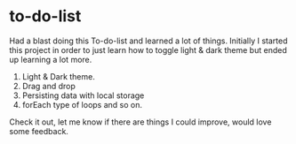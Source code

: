 # to-do-list
Had a blast doing this To-do-list and learned a lot of things.
Initially I started this project in order to just learn how to toggle light & dark theme but ended up learning a lot more.
1. Light & Dark theme.
2. Drag and drop
3. Persisting data with local storage
4. forEach type of loops and so on.

Check it out, let me know if there are things I could improve, would love some feedback.
